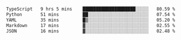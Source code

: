 <!--START_SECTION:waka-->

```txt
TypeScript   9 hrs 5 mins    ████████████████████░░░░░   80.59 %
Python       51 mins         ██░░░░░░░░░░░░░░░░░░░░░░░   07.54 %
YAML         35 mins         █▒░░░░░░░░░░░░░░░░░░░░░░░   05.20 %
Markdown     17 mins         ▓░░░░░░░░░░░░░░░░░░░░░░░░   02.55 %
JSON         16 mins         ▓░░░░░░░░░░░░░░░░░░░░░░░░   02.48 %
```

<!--END_SECTION:waka-->

